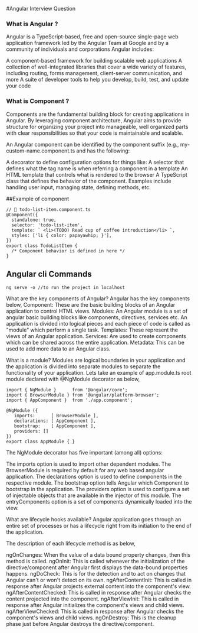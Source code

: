#Angular Interview Question
### What is Angular ?
Angular is a TypeScript-based, free and open-source single-page web application framework led by the Angular Team at Google and by a community of individuals and corporations
Angular includes:

A component-based framework for building scalable web applications
A collection of well-integrated libraries that cover a wide variety of features, including routing, forms management, client-server communication, and more
A suite of developer tools to help you develop, build, test, and update your code

### What is Component ?
Components are the fundamental building block for creating applications in Angular. By leveraging component architecture, Angular aims to provide structure for organizing your project into manageable, well organized parts with clear responsibilities so that your code is maintainable and scalable.

An Angular component can be identified by the component suffix (e.g., my-custom-name.component.ts and has the following:

A decorator to define configuration options for things like:
A selector that defines what the tag name is when referring a component in a template
An HTML template that controls what is rendered to the browser
A TypeScript class that defines the behavior of the component. Examples include handling user input, managing state, defining methods, etc.

##Example of component 
```
// 📄 todo-list-item.component.ts
@Component({
  standalone: true,
  selector: 'todo-list-item',
  template: ` <li>(TODO) Read cup of coffee introduction</li> `,
  styles: ['li { color: papayawhip; }'],
})
export class TodoListItem {
  /* Component behavior is defined in here */
}
```
## Angular cli Commands 
```
ng serve -o //to run the project in localhost

```
What are the key components of Angular?
Angular has the key components below,
Component: These are the basic building blocks of an Angular application to control HTML views.
Modules: An Angular module is a set of angular basic building blocks like components, directives, services etc. An application is divided into logical pieces and each piece of code is called as "module" which perform a single task.
Templates: These represent the views of an Angular application.
Services: Are used to create components which can be shared across the entire application.
Metadata: This can be used to add more data to an Angular class.

What is a module?
Modules are logical boundaries in your application and the application is divided into separate modules to separate the functionality of your application. Lets take an example of app.module.ts root module declared with @NgModule decorator as below,
```
import { NgModule }      from '@angular/core';
import { BrowserModule } from '@angular/platform-browser';
import { AppComponent }  from './app.component';

@NgModule ({
   imports:      [ BrowserModule ],
   declarations: [ AppComponent ],
   bootstrap:    [ AppComponent ],
   providers: []
})
export class AppModule { }
```

The NgModule decorator has five important (among all) options:

The imports option is used to import other dependent modules. The BrowserModule is required by default for any web based angular application.
The declarations option is used to define components in the respective module.
The bootstrap option tells Angular which Component to bootstrap in the application.
The providers option is used to configure a set of injectable objects that are available in the injector of this module.
The entryComponents option is a set of components dynamically loaded into the view.


What are lifecycle hooks available?
Angular application goes through an entire set of processes or has a lifecycle right from its initiation to the end of the application. 



The description of each lifecycle method is as below,

ngOnChanges: When the value of a data bound property changes, then this method is called.
ngOnInit: This is called whenever the initialization of the directive/component after Angular first displays the data-bound properties happens.
ngDoCheck: This is for the detection and to act on changes that Angular can't or won't detect on its own.
ngAfterContentInit: This is called in response after Angular projects external content into the component's view.
ngAfterContentChecked: This is called in response after Angular checks the content projected into the component.
ngAfterViewInit: This is called in response after Angular initializes the component's views and child views.
ngAfterViewChecked: This is called in response after Angular checks the component's views and child views.
ngOnDestroy: This is the cleanup phase just before Angular destroys the directive/component.
